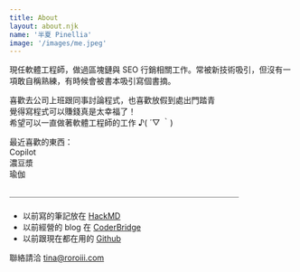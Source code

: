 ```yaml
---
title: About
layout: about.njk
name: '半夏 Pinellia'
image: '/images/me.jpeg'
---
```


現任軟體工程師，做過區塊鏈與 SEO 行銷相關工作。常被新技術吸引，但沒有一項敢自稱熟練，有時候會被書本吸引寫個書摘。

喜歡去公司上班跟同事討論程式，也喜歡放假到處出門踏青<br />
覺得寫程式可以賺錢真是太幸福了！<br />
希望可以一直做著軟體工程師的工作 ♪( ´▽ ｀)<br />

最近喜歡的東西：<br />
Copilot<br />
濃豆漿 <br />
瑜伽 <br />

＿＿＿＿＿＿＿＿＿＿＿＿＿＿＿＿＿＿＿＿＿＿＿＿＿＿＿＿＿

####

- 以前寫的筆記放在 [HackMD](https://hackmd.io/@roroiii)
- 以前經營的 blog 在 [CoderBridge](https://roroiii.coderbridge.io/)
- 以前跟現在都在用的 [Github](https://github.com/roroiii)

聯絡請洽 tina@roroiii.com
